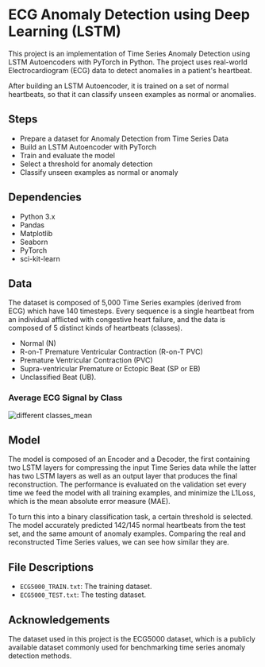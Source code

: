 # ECG Anomaly Detection using Deep Learning (LSTM)

This project is an implementation of Time Series Anomaly Detection using LSTM Autoencoders with PyTorch in Python. The project uses real-world Electrocardiogram (ECG) data to detect anomalies in a patient's heartbeat. 

After building an LSTM Autoencoder, it is trained on a set of normal heartbeats, so that it can classify unseen examples as normal or anomalies.

## Steps

- Prepare a dataset for Anomaly Detection from Time Series Data
- Build an LSTM Autoencoder with PyTorch
- Train and evaluate the model
- Select a threshold for anomaly detection
- Classify unseen examples as normal or anomaly

  
## Dependencies
- Python 3.x
- Pandas
- Matplotlib
- Seaborn
- PyTorch
- sci-kit-learn


## Data

The dataset is composed of 5,000 Time Series examples (derived from ECG) which have 140 timesteps. Every sequence is a single heartbeat from an individual afflicted with congestive heart failure, and the data is composed of 5 distinct kinds of heartbeats (classes).
- Normal (N)
- R-on-T Premature Ventricular Contraction (R-on-T PVC)
- Premature Ventricular Contraction (PVC)
- Supra-ventricular Premature or Ectopic Beat (SP or EB)
- Unclassified Beat (UB).

### Average ECG Signal by Class
![different classes_mean](https://github.com/SimoneParvizi/ECG-anomalies-detection/assets/75120707/f0bfa165-3741-4183-97f7-3b179fe9a9f8)


## Model


The model is composed of an Encoder and a Decoder, the first containing two LSTM layers for compressing the input Time Series data while the latter has two LSTM 
layers as well as an output layer that produces the final reconstruction. The performance is evaluated on the validation set every time we feed the model with all training examples,
and minimize the L1Loss, which is the mean absolute error measure (MAE). 

To turn this into a binary classification task, a certain threshold is selected. The model accurately predicted 142/145 
normal heartbeats from the test set, and the same amount of anomaly examples. Comparing the real and reconstructed Time Series values, we can see how similar they are.


## File Descriptions
- `ECG5000_TRAIN.txt`: The training dataset.
- `ECG5000_TEST.txt`: The testing dataset.

## Acknowledgements
The dataset used in this project is the ECG5000 dataset, which is a publicly available dataset commonly used for benchmarking time series anomaly detection methods.
